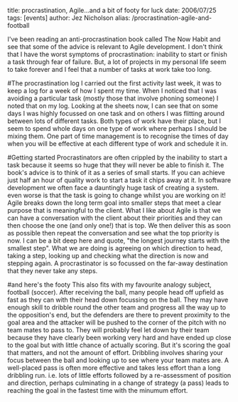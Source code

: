 title: procrastination, Agile...and a bit of footy for luck
date: 2006/07/25
tags: [events]
author: Jez Nicholson
alias: /procrastination-agile-and-football

I've been reading an anti-procrastination book called The Now Habit and see that some of the advice is relevant to Agile development. I don't think that I have the worst symptoms of procrastination: inability to start or finish a task through fear of failure. But, a lot of projects in my personal life seem to take forever and I feel that a number of tasks at work take too long.

#The procrastination log
I carried out the first activity last week, it was to keep a log for a week of how I spent my time. When I noticed that I was avoiding a particular task (mostly those that involve phoning someone) I noted that on my log. Looking at the sheets now, I can see that on some days I was highly focussed on one task and on others I was flitting around between lots of different tasks. Both types of work have their place, but I seem to spend whole days on one type of work where perhaps I should be mixing them. One part of time management is to recognise the times of day when you will be effective at each different type of work and schedule it in.

#Getting started
Procrastinators are often crippled by the inability to start a task because it seems so huge that they will never be able to finish it. The book's advice is to think of it as a series of small starts. If you can achieve just half an hour of quality work to start a task it chips away at it. In software development we often face a dauntingly huge task of creating a system. even worse is that the task is going to change whilst you are working on it! Agile breaks down the long term goal into smaller steps that meet a clear purpose that is meaningful to the client. What I like about Agile is that we can have a conversation with the client about their priorities and they can then choose the one (and only one!) that is top. We then deliver this as soon as possible then repeat the conversation and see what the top priority is now. I can be a bit deep here and quote, "the longest journey starts with the smallest step". What we are doing is agreeing on which direction to head, taking a step, looking up and checking what the direction is now and stepping again. A procrastinator is so focussed on the far-away destination that they never take any steps.

#and here's the footy
This also fits with my favourite analogy subject, football (soccer). After receiving the ball, many people head off upfield as fast as they can with their head down focussing on the ball. They may have enough skill to dribble round the other team and progress all the way up to the opposition's end, but the defenders are there to prevent proximity to the goal area and the attacker will be pushed to the corner of the pitch with no team mates to pass to. They will probably feel let down by their team because they have clearly been working very hard and have ended up close to the goal but with little chance of actually scoring. But it's scoring the goal that matters, and not the amount of effort. Dribbling involves sharing your focus between the ball and looking up to see where your team mates are. A well-placed pass is often more effective and takes less effort than a long dribbling run. i.e. lots of little efforts followed by a re-assessment of position and direction, perhaps culminating in a change of strategy (a pass) leads to reaching the goal in the fastest time with the minumum effort.
